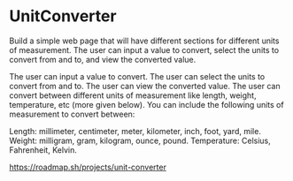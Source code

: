 # UnitConverter

Build a simple web page that will have different sections for different units of measurement. The user can input a value to convert, select the units to convert from and to, and view the converted value.

The user can input a value to convert.
The user can select the units to convert from and to.
The user can view the converted value.
The user can convert between different units of measurement like length, weight, temperature, etc (more given below).
You can include the following units of measurement to convert between:

Length: millimeter, centimeter, meter, kilometer, inch, foot, yard, mile.
Weight: milligram, gram, kilogram, ounce, pound.
Temperature: Celsius, Fahrenheit, Kelvin.

https://roadmap.sh/projects/unit-converter
